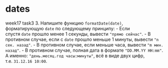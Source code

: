 # dates
week17 task3
3. Напишите функцию `formatDate(date)`, форматирующую `date` по следующему принципу: 
    - Если спустя `date` прошло менее 1 секунды, вывести `"прямо сейчас"`.
    - В противном случае, если с `date` прошло меньше 1 минуты, вывести `"n сек. назад"`.
    - В противном случае, если меньше часа, вывести `"m мин. назад"`.
    - В противном случае, полная дата в формате `"DD.MM.YY HH:mm"`. А именно: `"день.месяц.год часы:минуты"`, всё в виде двух цифр, т.е. `31.12.16 10:00`.